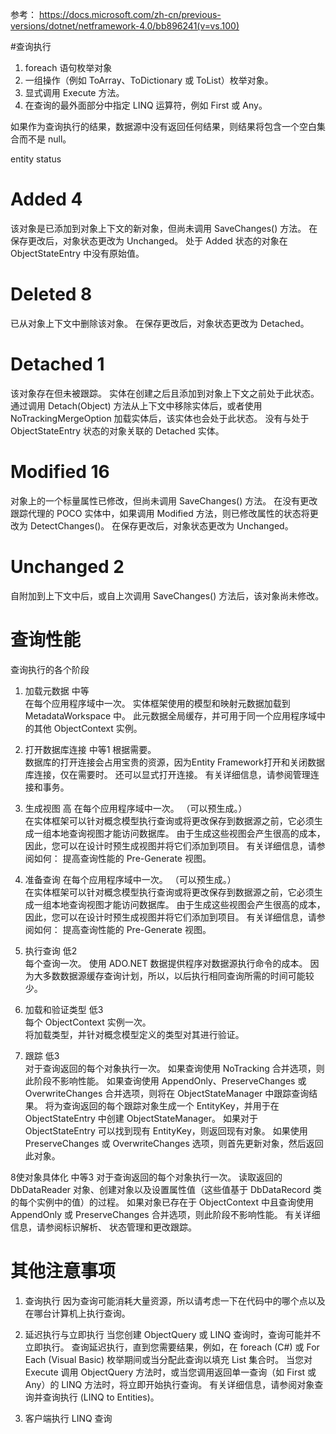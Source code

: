 参考：
https://docs.microsoft.com/zh-cn/previous-versions/dotnet/netframework-4.0/bb896241(v=vs.100)


#查询执行
1. foreach 语句枚举对象
2. 一组操作（例如 ToArray、ToDictionary 或 ToList）枚举对象。
3. 显式调用 Execute 方法。
4. 在查询的最外面部分中指定 LINQ 运算符，例如 First 或 Any。

如果作为查询执行的结果，数据源中没有返回任何结果，则结果将包含一个空白集合而不是 null。

entity status

# Added	4   	
该对象是已添加到对象上下文的新对象，但尚未调用 SaveChanges() 方法。 在保存更改后，对象状态更改为 Unchanged。 处于 Added 状态的对象在 ObjectStateEntry 中没有原始值。

# Deleted	8
已从对象上下文中删除该对象。 在保存更改后，对象状态更改为 Detached。

# Detached 1
该对象存在但未被跟踪。 实体在创建之后且添加到对象上下文之前处于此状态。 通过调用 Detach(Object) 方法从上下文中移除实体后，或者使用 NoTrackingMergeOption 加载实体后，该实体也会处于此状态。 没有与处于 ObjectStateEntry 状态的对象关联的 Detached 实体。

# Modified 16
对象上的一个标量属性已修改，但尚未调用 SaveChanges() 方法。 在没有更改跟踪代理的 POCO 实体中，如果调用 Modified 方法，则已修改属性的状态将更改为 DetectChanges()。 在保存更改后，对象状态更改为 Unchanged。

# Unchanged 2
自附加到上下文中后，或自上次调用 SaveChanges() 方法后，该对象尚未修改。

# 查询性能

查询执行的各个阶段
1. 加载元数据	中等	
在每个应用程序域中一次。
实体框架使用的模型和映射元数据加载到 MetadataWorkspace 中。 此元数据全局缓存，并可用于同一个应用程序域中的其他 ObjectContext 实例。

2. 打开数据库连接	中等1	
根据需要。	
数据库的打开连接会占用宝贵的资源，因为Entity Framework打开和关闭数据库连接，仅在需要时。 还可以显式打开连接。 有关详细信息，请参阅管理连接和事务。

3. 生成视图	高
在每个应用程序域中一次。 （可以预生成。）	
在实体框架可以针对概念模型执行查询或将更改保存到数据源之前，它必须生成一组本地查询视图才能访问数据库。 由于生成这些视图会产生很高的成本，因此，您可以在设计时预生成视图并将它们添加到项目。 有关详细信息，请参阅如何： 提高查询性能的 Pre-Generate 视图。

4. 准备查询 
在每个应用程序域中一次。 （可以预生成。）	
在实体框架可以针对概念模型执行查询或将更改保存到数据源之前，它必须生成一组本地查询视图才能访问数据库。 由于生成这些视图会产生很高的成本，因此，您可以在设计时预生成视图并将它们添加到项目。 有关详细信息，请参阅如何： 提高查询性能的 Pre-Generate 视图。

5. 执行查询	低2	
每个查询一次。
使用 ADO.NET 数据提供程序对数据源执行命令的成本。 因为大多数数据源缓存查询计划，所以，以后执行相同查询所需的时间可能较少。

6. 加载和验证类型	低3	
每个 ObjectContext 实例一次。	
将加载类型，并针对概念模型定义的类型对其进行验证。

7. 跟踪	低3	
对于查询返回的每个对象执行一次。 
如果查询使用 NoTracking 合并选项，则此阶段不影响性能。
如果查询使用 AppendOnly、PreserveChanges 或 OverwriteChanges 合并选项，则将在 ObjectStateManager 中跟踪查询结果。 将为查询返回的每个跟踪对象生成一个 EntityKey，并用于在 ObjectStateEntry 中创建 ObjectStateManager。 如果对于 ObjectStateEntry 可以找到现有 EntityKey，则返回现有对象。 如果使用 PreserveChanges 或 OverwriteChanges 选项，则首先更新对象，然后返回此对象。

8使对象具体化	中等3	
对于查询返回的每个对象执行一次。
读取返回的 DbDataReader 对象、创建对象以及设置属性值（这些值基于 DbDataRecord 类的每个实例中的值）的过程。 如果对象已存在于 ObjectContext 中且查询使用 AppendOnly 或 PreserveChanges 合并选项，则此阶段不影响性能。 有关详细信息，请参阅标识解析、 状态管理和更改跟踪。

# 其他注意事项


1. 查询执行
因为查询可能消耗大量资源，所以请考虑一下在代码中的哪个点以及在哪台计算机上执行查询。

2. 延迟执行与立即执行
当您创建 ObjectQuery<T> 或 LINQ 查询时，查询可能并不立即执行。 查询延迟执行，直到您需要结果，例如，在 foreach (C#) 或 For Each (Visual Basic) 枚举期间或当分配此查询以填充 List<T> 集合时。 当您对 Execute 调用 ObjectQuery<T> 方法时，或当您调用返回单一查询（如 First 或 Any）的 LINQ 方法时，将立即开始执行查询。 有关详细信息，请参阅对象查询并查询执行 (LINQ to Entities)。

3. 客户端执行 LINQ 查询
